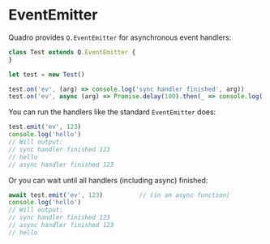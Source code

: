 # EventEmitter

Quadro provides `Q.EventEmitter` for asynchronous event handlers:

```js
class Test extends Q.EventEmitter {
}

let test = new Test()

test.on('ev', (arg) => console.log('sync handler finished', arg))
test.on('ev', async (arg) => Promise.delay(100).then(_ => console.log('async handler finished', arg)))
```

You can run the handlers like the standard `EventEmitter` does:
```js
test.emit('ev', 123)
console.log('hello')
// Will output:
// sync handler finished 123
// hello
// async handler finished 123
```

Or you can wait until all handlers (including async) finished:

```js
await test.emit('ev', 123)          // (in an async function)
console.log('hello')  
// Will output:
// sync handler finished 123
// async handler finished 123
// hello
```
